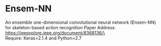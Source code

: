 # Ensem-NN
An ensemble one-dimensional convolutional neural network (Ensem-NN) for skeleton-based action recognition
Paper Address: https://ieeexplore.ieee.org/document/8368136/\<br>
Require: Keras=2.1.4 and Python=2.7
